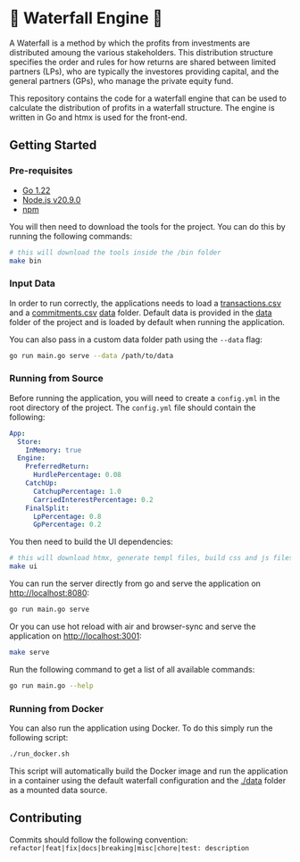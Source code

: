 # :ocean: Waterfall Engine :ocean:

A Waterfall is a method by which the profits from investments are distributed amoung the various stakeholders. This distribution structure specifies the order and rules for how returns are shared between limited partners (LPs), who are typically the investores providing capital, and the general partners (GPs), who manage the private equity fund.

This repository contains the code for a waterfall engine that can be used to calculate the distribution of profits in a waterfall structure. The engine is written in Go and htmx is used for the front-end.

## Getting Started

### Pre-requisites

- [Go 1.22](https://go.dev/doc/install)
- [Node.js v20.9.0](https://docs.npmjs.com/downloading-and-installing-node-js-and-npm)
- [npm](https://docs.npmjs.com/downloading-and-installing-node-js-and-npm)

You will then need to download the tools for the project. You can do this by running the following commands:

```bash
# this will download the tools inside the /bin folder
make bin
```

### Input Data

In order to run correctly, the applications needs to load a [transactions.csv](./data/transactions.csv) and a [commitments.csv](./data/commitments.csv) [data](/data/) folder. Default data is provided in the [data](/data/) folder of the project and is loaded by default when running the application.

You can also pass in a custom data folder path using the `--data` flag:

```bash
go run main.go serve --data /path/to/data
```

### Running from Source

Before running the application, you will need to create a `config.yml` in the root directory of the project. The `config.yml` file should contain the following:

```yaml
App:
  Store:
    InMemory: true
  Engine:
    PreferredReturn:
      HurdlePercentage: 0.08
    CatchUp:
      CatchupPercentage: 1.0
      CarriedInterestPercentage: 0.2
    FinalSplit:
      LpPercentage: 0.8
      GpPercentage: 0.2
```

You then need to build the UI dependencies:

```bash
# this will download htmx, generate templ files, build css and js files
make ui
```

You can run the server directly from go and serve the application on [http://localhost:8080](http://localhost:8080):

```bash
go run main.go serve
```

Or you can use hot reload with air and browser-sync and serve the application on [http://localhost:3001](http://localhost:3001):

```bash
make serve
```

Run the following command to get a list of all available commands:

```bash
go run main.go --help
```

### Running from Docker

You can also run the application using Docker. To do this simply run the following script:

```bash
./run_docker.sh
```

This script will automatically build the Docker image and run the application in a container using the default waterfall configuration and the [./data](./data) folder as a mounted data source.

## Contributing

Commits should follow the following convention: `refactor|feat|fix|docs|breaking|misc|chore|test: description`